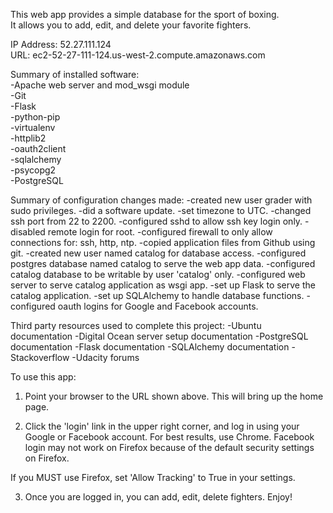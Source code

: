 This web app provides a simple database for the sport of boxing.  
It allows you to add, edit, and delete your favorite fighters.

IP Address: 52.27.111.124  
URL: ec2-52-27-111-124.us-west-2.compute.amazonaws.com

Summary of installed software:   
-Apache web server and mod_wsgi module  
-Git  
-Flask  
-python-pip  
-virtualenv  
-httplib2  
-oauth2client  
-sqlalchemy  
-psycopg2  
-PostgreSQL  


Summary of configuration changes made:
-created new user grader with sudo privileges.
-did a software update.
-set timezone to UTC.
-changed ssh port from 22 to 2200.
-configured sshd to allow ssh key login only.
-disabled remote login for root.
-configured firewall to only allow connections for: ssh, http, ntp.
-copied application files from Github using git.
-created new user named catalog for database access.
-configured postgres database named catalog to serve the web app data.
-configured catalog database to be writable by user 'catalog' only.
-configured web server to serve catalog application as wsgi app.
-set up Flask to serve the catalog application.
-set up SQLAlchemy to handle database functions.
-configured oauth logins for Google and Facebook accounts.


Third party resources used to complete this project:
-Ubuntu documentation
-Digital Ocean server setup documentation
-PostgreSQL documentation
-Flask documentation
-SQLAlchemy documentation
-Stackoverflow
-Udacity forums


To use this app:
1. Point your browser to the URL shown above. This will bring up the home page.

2. Click the 'login' link in the upper right corner, and log in using your
Google or Facebook account.  For best results, use Chrome.  Facebook
login may not work on Firefox because of the default security settings
on Firefox.

If you MUST use Firefox, set 'Allow Tracking' to True in your settings.

3. Once you are logged in, you can add, edit, delete fighters.  Enjoy!
